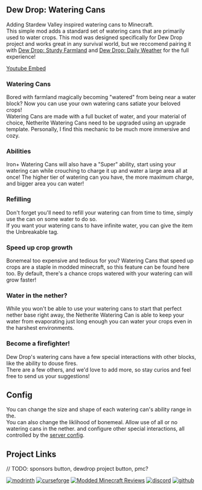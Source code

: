 ## Dew Drop: Watering Cans

Adding Stardew Valley inspired watering cans to Minecraft.  
This simple mod adds a standard set of watering cans that are primarily used to water crops.
This mod was designed specifically for Dew Drop project and works great in any survival world, but we reccomend pairing it with [Dew Drop: Sturdy Farmland]() and [Dew Drop: Daily Weather]() for the full experience!

[Youtube Embed]()


### Watering Cans
Bored with farmland magically becoming "watered" from being near a water block? Now you can use your own watering cans satiate your beloved crops!  
Watering Cans are made with a full bucket of water, and your material of choice, Netherite Watering Cans need to be upgraded using an upgrade template.
Personally, I find this mechanic to be much more immersive and cozy.  

### Abilities
Iron+ Watering Cans will also have a "Super" ability, start using your watering can while crouching to charge it up and water a large area all at once!
The higher tier of watering can you have, the more maximum charge, and bigger area you can water!   

### Refilling
Don't forget you'll need to refill your watering can from time to time, simply use the can on some water to do so.  
If you want your watering cans to have infinite water, you can give the item the Unbreakable tag.

### Speed up crop growth
Bonemeal too expensive and tedious for you? Watering Cans that speed up crops are a staple in modded minecraft, so this feature can be found here too.
By default, there's a chance crops watered with your watering can will grow faster!  


### Water in the nether?
While you won't be able to use your watering cans to start that perfect nether base right away, the Netherite Watering Can is able to keep your water from evaporating just long enough you can water your crops even in the harshest environments.  

### Become a firefighter!
Dew Drop's watering cans have a few special interactions with other blocks, like the ability to douse fires.  
There are a few others, and we'd love to add more, so stay curios and feel free to send us your suggestions!  

## Config
You can change the size and shape of each watering can's ability range in the.  
You can also change the liklihood of bonemeal.
Allow use of all or no watering cans in the nether.
and configure other special interactions, all controlled by the [server config]().

## Project Links
// TODO: sponsors button, dewdrop project button, pmc?

[![modrinth](https://cdn.jsdelivr.net/npm/@intergrav/devins-badges@3/assets/cozy-minimal/available/modrinth_vector.svg)](https://modrinth.com/user/coolbot100s) [![curseforge](https://cdn.jsdelivr.net/npm/@intergrav/devins-badges@3/assets/cozy-minimal/available/curseforge_vector.svg)](https://www.curseforge.com/members/coolbot100s/projects) [![Modded Minecraft Reviews](https://raw.githubusercontent.com/intergrav/devins-badges/c7fd18efdadd1c3f12ae56b49afd834640d2d797/assets/cozy-minimal/available/mmcreviews_vector.svg)](https://mmcreviews.com/owner/coolbot100s/) [![discord](https://cdn.jsdelivr.net/npm/@intergrav/devins-badges@3/assets/cozy-minimal/social/discord-singular_vector.svg)](https://discord.gg/qxRVkGDjdJ) [![github](https://cdn.jsdelivr.net/npm/@intergrav/devins-badges@3/assets/cozy-minimal/available/github_vector.svg)](https://github.com/coolbot100s/Dew-Drop-Watering-Cans) 



